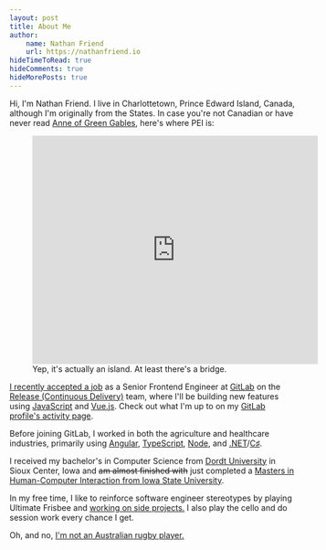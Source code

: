 ```yaml
---
layout: post
title: About Me
author:
    name: Nathan Friend
    url: https://nathanfriend.io
hideTimeToRead: true
hideComments: true
hideMorePosts: true
---
```


<p>
Hi, I'm Nathan Friend.  I live in Charlottetown, Prince Edward Island, Canada, although I'm originally from the States.  In case you're not Canadian or have never read <a href="https://amzn.to/2vQZHka">Anne of Green Gables</a>, here's where PEI is:
</p>

<figure>
    <iframe class="rounded" width="500" height="400" frameborder="0" style="border:0" src="https://www.google.com/maps/embed/v1/view?key=AIzaSyCpnVS9x8mGcpVqLGqnyxKDWf5uByvrWHc&center=46.459775, -63.201704&zoom=8&maptype=satellite" allowfullscreen></iframe>
    <figcaption>Yep, it's actually an island.  At least there's a bridge.</figcaption>
</figure>

<p>
<a href="/2018/12/04/the-next-chapter.html">I recently accepted a job</a> as a Senior Frontend Engineer at <a href="https://about.gitlab.com/">GitLab</a> on the <a href="https://about.gitlab.com/product/continuous-integration/">Release (Continuous Delivery)</a> team, where I'll be building new features using <a href="https://developer.mozilla.org/bm/docs/Web/JavaScript">JavaScript</a> and <a href="https://vuejs.org/">Vue.js</a>. Check out what I'm up to on my <a href="https://gitlab.com/users/nfriend/activity">GitLab profile's activity page</a>.
</p>

<p>
Before joining GitLab, I worked in both the agriculture and healthcare industries, primarily using
<a href="https://angular.io/">Angular</a>, <a href="https://www.typescriptlang.org/">TypeScript</a>, <a href="https://nodejs.org/en/">Node</a>, and <a href="https://www.microsoft.com/net/">.NET</a>/<a href="https://en.wikipedia.org/wiki/C_Sharp_(programming_language)">C♯</a>.
</p>

<p>
I received my bachelor's in Computer Science from <a href="https://www.dordt.edu/">Dordt University</a> in Sioux Center, Iowa and <del>am almost finished with</del> just completed a <a href="http://www.vrac.iastate.edu/hci/">Masters in Human-Computer Interaction from Iowa State University</a>.
</p>

<p>In my free time, I like to reinforce software engineer stereotypes by playing Ultimate Frisbee and <a href="/projects">working on side projects.</a> I also play the cello and do session work every chance I get.</p>

<p>Oh, and no, <a href="https://en.wikipedia.org/wiki/Nathan_Friend">I'm not an Australian rugby player.</a></p>

